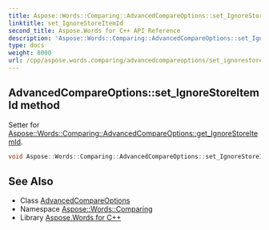 ```yaml
---
title: Aspose::Words::Comparing::AdvancedCompareOptions::set_IgnoreStoreItemId method
linktitle: set_IgnoreStoreItemId
second_title: Aspose.Words for C++ API Reference
description: 'Aspose::Words::Comparing::AdvancedCompareOptions::set_IgnoreStoreItemId method. Setter for Aspose::Words::Comparing::AdvancedCompareOptions::get_IgnoreStoreItemId in C++.'
type: docs
weight: 8000
url: /cpp/aspose.words.comparing/advancedcompareoptions/set_ignorestoreitemid/
---
```

## AdvancedCompareOptions::set_IgnoreStoreItemId method


Setter for [Aspose::Words::Comparing::AdvancedCompareOptions::get_IgnoreStoreItemId](../get_ignorestoreitemid/).

```cpp
void Aspose::Words::Comparing::AdvancedCompareOptions::set_IgnoreStoreItemId(bool value)
```

## See Also

* Class [AdvancedCompareOptions](../)
* Namespace [Aspose::Words::Comparing](../../)
* Library [Aspose.Words for C++](../../../)
